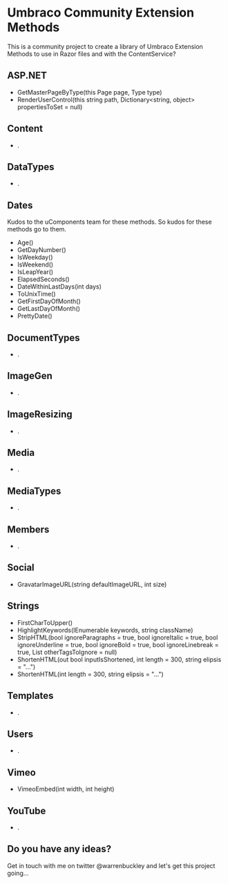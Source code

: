 Umbraco Community Extension Methods
========================
This is a community project to create a library of Umbraco Extension Methods to use in Razor files and with the ContentService?

## ASP.NET
* GetMasterPageByType(this Page page, Type type)
* RenderUserControl(this string path, Dictionary<string, object> propertiesToSet = null)

## Content
* .

## DataTypes
* .

## Dates
Kudos to the uComponents team for these methods. So kudos for these methods go to them.

* Age()
* GetDayNumber()
* IsWeekday()
* IsWeekend()
* IsLeapYear()
* ElapsedSeconds()
* DateWithinLastDays(int days)
* ToUnixTime()
* GetFirstDayOfMonth()
* GetLastDayOfMonth()
* PrettyDate()


## DocumentTypes
* .

## ImageGen
* .

## ImageResizing
* .

## Media
* .

## MediaTypes
* .

## Members
* .

## Social
* GravatarImageURL(string defaultImageURL, int size)

## Strings
* FirstCharToUpper()
* HighlightKeywords(IEnumerable<string> keywords, string className)
* StripHTML(bool ignoreParagraphs = true, bool ignoreItalic = true, bool ignoreUnderline = true, bool ignoreBold = true, bool ignoreLinebreak = true, List<string> otherTagsToIgnore = null)
* ShortenHTML(out bool inputIsShortened, int length = 300, string elipsis = "...")
* ShortenHTML(int length = 300, string elipsis = "...")

## Templates
* .

## Users
* .

## Vimeo
* VimeoEmbed(int width, int height)


## YouTube
* .


## Do you have any ideas?
Get in touch with me on twitter @warrenbuckley and let's get this project going...
